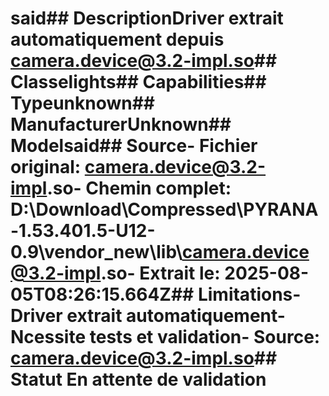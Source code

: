 # said##  DescriptionDriver extrait automatiquement depuis camera.device@3.2-impl.so##  Classelights##  Capabilities##  Typeunknown##  ManufacturerUnknown##  Modelsaid##  Source- **Fichier original**: camera.device@3.2-impl.so- **Chemin complet**: D:\Download\Compressed\PYRANA-1.53.401.5-U12-0.9\vendor_new\lib\camera.device@3.2-impl.so- **Extrait le**: 2025-08-05T08:26:15.664Z##  Limitations- Driver extrait automatiquement- Ncessite tests et validation- Source: camera.device@3.2-impl.so##  Statut En attente de validation